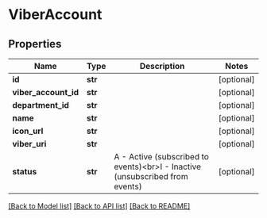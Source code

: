 # ViberAccount

## Properties
Name | Type | Description | Notes
------------ | ------------- | ------------- | -------------
**id** | **str** |  | [optional] 
**viber_account_id** | **str** |  | [optional] 
**department_id** | **str** |  | [optional] 
**name** | **str** |  | [optional] 
**icon_url** | **str** |  | [optional] 
**viber_uri** | **str** |  | [optional] 
**status** | **str** | A - Active (subscribed to events)&lt;br&gt;I - Inactive (unsubscribed from events) | [optional] 

[[Back to Model list]](../README.md#documentation-for-models) [[Back to API list]](../README.md#documentation-for-api-endpoints) [[Back to README]](../README.md)


